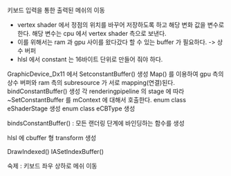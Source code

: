 키보드 입력을 통한 출력된 메쉬의 이동
- vertex shader 에서 정점의 위치를 바꾸어 저장하도록 하고 해당 변화 값을 변수로 한다. 해당 변수는 cpu 에서 vertex shader 측으로 보낸다. 
- 이를 위해서는 ram 과 gpu 사이를 왔다갔다 할 수 있는 buffer 가 필요하다. -> 상수 버퍼
- hlsl 에서 constant 는 16바이트 단위로 만들어 줘야 하다.

GraphicDevice_Dx11 에서
SetconstantBuffer() 생성
	Map() 를 이용하여 gpu 측의 상수 버퍼와 ram 측의 subresource 가 서로 mapping(연결)된다. 
bindConstantBuffer() 생성
	각 renderingpipeline 의 stage 에 따라 ~SetConstantBuffer 를 mContext 에 대해서 호출한다.
enum class eShaderStage 생성
enum class eCBType 생성

bindsConstantBuffer() : 모든 랜더링 단계에 바인딩하는 함수를 생성

hlsl 에 cbuffer 형 transform 생성

DrawIndexed()
IASetIndexBuffer()


숙제 : 키보드 좌우 상하로 메쉬 이동

